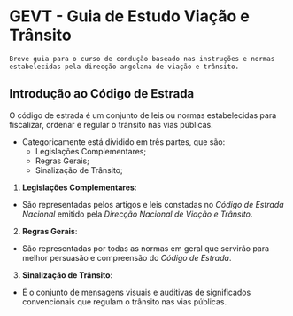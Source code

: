 # GEVT - Guia de Estudo Viação e Trânsito

    Breve guia para o curso de condução baseado nas instruções e normas estabelecidas pela direcção angolana de viação e trânsito.

## Introdução ao Código de Estrada

O código de estrada é um conjunto de leis ou normas estabelecidas para fiscalizar, ordenar e regular o trânsito nas vias públicas.

- Categoricamente está dividido em três partes, que são:
  - Legislações Complementares;
  - Regras Gerais;
  - Sinalização de Trânsito;

1. **Legislações Complementares**:

- São representadas pelos artigos e leis constadas no *Código de Estrada Nacional* emitido pela *Direcção Nacional de Viação e Trânsito*.

2. **Regras Gerais**:

- São representadas por todas as normas em geral que servirão para melhor persuasão e compreensão do *Código de Estrada*.

3. **Sinalização de Trânsito**:

- É o conjunto de mensagens visuais e auditivas de significados convencionais que regulam o trânsito nas vias públicas.
